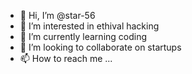 - 👋 Hi, I’m @star-56
- 👀 I’m interested in ethival hacking
- 🌱 I’m currently learning coding
- 💞️ I’m looking to collaborate on startups
- 📫 How to reach me ...

<!---
star-56/star-56 is a ✨ special ✨ repository because its `README.md` (this file) appears on your GitHub profile.
You can click the Preview link to take a look at your changes.
--->
